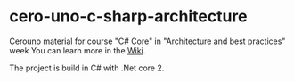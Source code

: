 # cero-uno-c-sharp-architecture
Cerouno material for course "C# Core" in "Architecture and best practices" week
You can learn more in the [Wiki](https://github.com/antonioortizpola/cero-uno-c-sharp-architecture/wiki).

The project is build in C# with .Net core 2.
